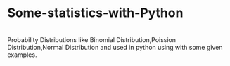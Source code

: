 # Some-statistics-with-Python 
<br>
Probability Distributions like Binomial Distribution,Poission Distribution,Normal Distribution and used in python using with some given examples.
